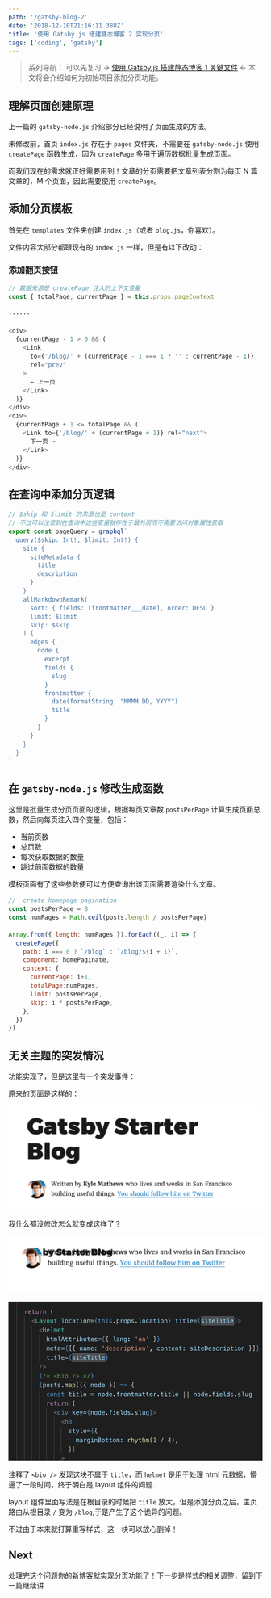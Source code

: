 ```yaml
---
path: '/gatsby-blog-2'
date: '2018-12-10T21:16:11.388Z'
title: '使用 Gatsby.js 搭建静态博客 2 实现分页'
tags: ['coding', 'gatsby']
---
```


> 系列导航：
可以先复习 -> [使用 Gatsby.js 搭建静态博客 1 关键文件](/2018-12-09-gatsby-blog-1/) <-
本文将会介绍如何为初始项目添加分页功能。

## 理解页面创建原理

上一篇的 `gatsby-node.js` 介绍部分已经说明了页面生成的方法。

未修改前，首页 `index.js` 存在于 `pages` 文件夹，不需要在 `gatsby-node.js` 使用 `createPage` 函数生成，因为 `createPage` 多用于遍历数据批量生成页面。

而我们现在的需求就正好需要用到！文章的分页需要把文章列表分割为每页 N 篇文章的，M 个页面，因此需要使用 `createPage`。

## 添加分页模板

首先在 `templates` 文件夹创建 `index.js`（或者 `blog.js`，你喜欢）。

文件内容大部分都跟现有的 `index.js` 一样，但是有以下改动：

### 添加翻页按钮

```JavaScript
// 数据来源是 createPage 注入的上下文变量
const { totalPage, currentPage } = this.props.pageContext

······

<div>
  {currentPage - 1 > 0 && (
    <Link
      to={'/blog/' + (currentPage - 1 === 1 ? '' : currentPage - 1)}
      rel="prev"
    >
      ← 上一页
    </Link>
  )}
</div>
<div>
  {currentPage + 1 <= totalPage && (
    <Link to={'/blog/' + (currentPage + 1)} rel="next">
      下一页 →
    </Link>
  )}
</div>
```

## 在查询中添加分页逻辑

```JavaScript
// $skip 和 $limit 的来源也是 context
// 不过可以注意到在查询中这些变量就存在于最外层而不需要访问对象属性获取
export const pageQuery = graphql`
  query($skip: Int!, $limit: Int!) {
    site {
      siteMetadata {
        title
        description
      }
    }
    allMarkdownRemark(
      sort: { fields: [frontmatter___date], order: DESC }
      limit: $limit
      skip: $skip
    ) {
      edges {
        node {
          excerpt
          fields {
            slug
          }
          frontmatter {
            date(formatString: "MMMM DD, YYYY")
            title
          }
        }
      }
    }
  }
`
```

## 在 `gatsby-node.js` 修改生成函数

这里是批量生成分页页面的逻辑，根据每页文章数 `postsPerPage` 计算生成页面总数，然后向每页注入四个变量，包括：

- 当前页数
- 总页数
- 每次获取数据的数量
- 跳过前面数据的数量

模板页面有了这些参数便可以方便查询出该页面需要渲染什么文章。

```JavaScript
//  create homepage pagination
const postsPerPage = 8
const numPages = Math.ceil(posts.length / postsPerPage)

Array.from({ length: numPages }).forEach((_, i) => {
  createPage({
    path: i === 0 ? `/blog` : `/blog/${i + 1}`,
    component: homePaginate,
    context: {
      currentPage: i+1,
      totalPage:numPages,
      limit: postsPerPage,
      skip: i * postsPerPage,
    },
  })
})
```

## 无关主题的突发情况

功能实现了，但是这里有一个突发事件：

原来的页面是这样的：

![](1.png)

我什么都没修改怎么就变成这样了？

![](2.png)

![](3.png)

注释了 `<bio />` 发现这块不属于 `title`，而 `helmet` 是用于处理 html 元数据，懵逼了一段时间，终于明白是 layout 组件的问题.

layout 组件里面写法是在根目录的时候把 `title` 放大，但是添加分页之后，主页路由从根目录 `/` 变为 `/blog`,于是产生了这个诡异的问题。

不过由于本来就打算重写样式，这一块可以放心删掉！

## Next

处理完这个问题你的新博客就实现分页功能了！下一步是样式的相关调整，留到下一篇继续讲
